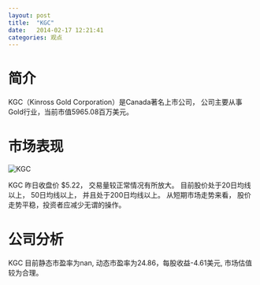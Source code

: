```yaml
---
layout: post
title:  "KGC"
date:   2014-02-17 12:21:41
categories: 观点
---
```


# 简介
KGC（Kinross Gold Corporation）是Canada著名上市公司，
公司主要从事Gold行业，当前市值5965.08百万美元。

# 市场表现

![KGC](http://finviz.com/chart.ashx?t=KGC&ty=c&ta=1&p=d&s=l)

KGC 昨日收盘价 $5.22，
交易量较正常情况有所放大。
目前股价处于20日均线以上，
50日均线以上，
并且处于200日均线以上。
从短期市场走势来看，
股价走势平稳，投资者应减少无谓的操作。

# 公司分析
KGC 目前静态市盈率为nan, 动态市盈率为24.86，每股收益-4.61美元,
市场估值较为合理。
